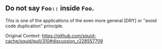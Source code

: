 Do not say `Foo::` inside `Foo`.
----

This is one of the applications of the even more general [DRY] or "avoid code
duplication" principle.

Original Context:
https://github.com/squid-cache/squid/pull/310#discussion_r228557709
